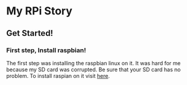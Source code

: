 # My RPi Story
## Get Started!
### First step, Install raspbian!
The first step was installing the raspbian linux on it. It was hard for me because my SD card was corrupted. Be sure that your SD card has no problem. To install raspian on it visit [here](https://www.raspberrypi.org/documentation/installation/installing-images/).
